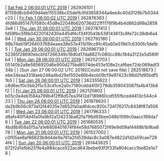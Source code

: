 | [Sat Feb  2 06:00:01 UTC 2019](https://transfer.sh/1593xE/dashninja-dbdump-20190202070001.tar.bz2) | 262926101 | 81159d8cb9409d4eb115538bc05defb3fd3658344a4ee4c40d3126b7b0344c23 | 
| [Fri Feb  1 06:00:02 UTC 2019](https://transfer.sh/pm2Vn/dashninja-dbdump-20190201070002.tar.bz2) | 262876383 | 4fd86d9514701580c45d8e22048b620736d221f1176f9b4b4d862d99a28582e8 | 
| [Thu Jan 31 06:00:01 UTC 2019](https://transfer.sh/ZSysZ/dashninja-dbdump-20190131070001.tar.bz2) | 262787412 | fd59fbc5f6b04220142430e445df4cf34f05d3b539143613c8fe72c38db6a484 | 
| [Wed Jan 30 06:00:01 UTC 2019](https://transfer.sh/vz23t/dashninja-dbdump-20190130070001.tar.bz2) | 262792180 | 98b74eb19f264037684eaea38e57e411d19cc6fc45a60e519d7c6300fc1defb5 | 
| [Tue Jan 29 06:00:01 UTC 2019]() | 262696739 | 52385f28690ebcbfd7266349c19d0d17da8827c080cc88c184a3122e5d589fb4 | 
| [Mon Jan 28 06:00:01 UTC 2019](https://transfer.sh/4rQSv/dashninja-dbdump-20190128070001.tar.bz2) | 262521703 | 05140b2a8e5856920d6e900d275bd8574de453e108e2caf6ee72dc069adf334b | 
| [Sun Jan 27 06:00:02 UTC 2019](Could not save file) | 262518673 | ebe34eaa3318aeb248a4bd29e1550e66b4ecb09cf9e97423c98d2fd95bdf51b5 | 
| [Sat Jan 26 06:00:01 UTC 2019](https://transfer.sh/HO94Z/dashninja-dbdump-20190126070001.tar.bz2) | 262355622 | c8d6ecf0c5bb2f5c53cd1ce2a0c7180cddd415f279db359043087fa4b413b8f2 | 
| [Fri Jan 25 06:00:01 UTC 2019](https://transfer.sh/blkwq/dashninja-dbdump-20190125070001.tar.bz2) | 262120802 | b05c0a4eb1584a799b4f2ff8d57ea3f412d7189860cd555fbced4413c544c423 | 
| [Thu Jan 24 06:00:01 UTC 2019](https://transfer.sh/e5A1v/dashninja-dbdump-20190124070001.tar.bz2) | 261978620 | da2b9b56c973a12f44035e7d652fa0ad6dcec920c724176217c8438f87a50641 | 
| [Wed Jan 23 06:00:01 UTC 2019](https://transfer.sh/EUG0V/dashninja-dbdump-20190123070001.tar.bz2) | 261796333 | d8afe40f14d4fa0fa9bf2a124233ba62fa796d93bee048b1599c0aacc169da76 | 
| [Tue Jan 22 06:00:01 UTC 2019](https://transfer.sh/4Imou/dashninja-dbdump-20190122070001.tar.bz2) | 261680535 | 4bd8b956a5f5a7a1e6808401674f84e58d7665072f49e9d09af4488b1b9ba878 | 
| [Mon Jan 21 06:00:01 UTC 2019](https://transfer.sh/DoPT1/dashninja-dbdump-20190121070001.tar.bz2) | 261527002 | c0f05ae8af66823b9d4de9a761a2fd539dac8c3a087e4822d1d2a59cae7284f4 | 
| [Sun Jan 20 06:00:01 UTC 2019](https://transfer.sh/Bns1S/dashninja-dbdump-20190120070001.tar.bz2) | 261443625 | 672f2d1efbb251fe4a984cace522acd643bebe93f3f33fa804cacc1be82e1e78 | 
